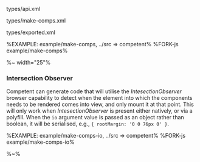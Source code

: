 <typedef name="makeComponentsScript" noArgTypesInToc>types/api.xml</typedef>

<typedef narrow flatten>types/make-comps.xml</typedef>

<typedef flatten>types/exported.xml</typedef>

%EXAMPLE: example/make-comps, ../src => competent%
%FORK-js example/make-comps%

<!-- Additional options are accepted. When a map of imports is passed, it allows to import components from the specified locations. -->


%~ width="25"%

### Intersection Observer

Competent can generate code that will utilise the _IntesectionObserver_ browser capability to detect when the element into which the components needs to be rendered comes into view, and only mount it at that point. This will only work when _IntesectionObserver_ is present either natively, or via a polyfill. When the `io` argument value is passed as an object rather than boolean, it will be serialised, e.g., `{ rootMargin: '0 0 76px 0' }`.

%EXAMPLE: example/make-comps-io, ../src => competent%
%FORK-js example/make-comps-io%

%~%